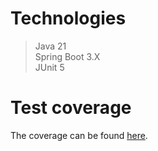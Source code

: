 # Technologies

> Java 21  
> Spring Boot 3.X  
> JUnit 5

# Test coverage

The coverage can be found [here](https://isilud.github.io/Project_8/).
